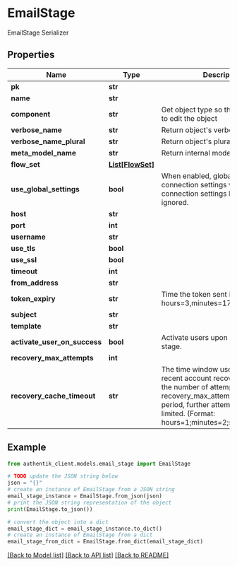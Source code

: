 # EmailStage

EmailStage Serializer

## Properties

Name | Type | Description | Notes
------------ | ------------- | ------------- | -------------
**pk** | **str** |  | [readonly] 
**name** | **str** |  | 
**component** | **str** | Get object type so that we know how to edit the object | [readonly] 
**verbose_name** | **str** | Return object&#39;s verbose_name | [readonly] 
**verbose_name_plural** | **str** | Return object&#39;s plural verbose_name | [readonly] 
**meta_model_name** | **str** | Return internal model name | [readonly] 
**flow_set** | [**List[FlowSet]**](FlowSet.md) |  | [optional] 
**use_global_settings** | **bool** | When enabled, global Email connection settings will be used and connection settings below will be ignored. | [optional] 
**host** | **str** |  | [optional] 
**port** | **int** |  | [optional] 
**username** | **str** |  | [optional] 
**use_tls** | **bool** |  | [optional] 
**use_ssl** | **bool** |  | [optional] 
**timeout** | **int** |  | [optional] 
**from_address** | **str** |  | [optional] 
**token_expiry** | **str** | Time the token sent is valid (Format: hours&#x3D;3,minutes&#x3D;17,seconds&#x3D;300). | [optional] 
**subject** | **str** |  | [optional] 
**template** | **str** |  | [optional] 
**activate_user_on_success** | **bool** | Activate users upon completion of stage. | [optional] 
**recovery_max_attempts** | **int** |  | [optional] 
**recovery_cache_timeout** | **str** | The time window used to count recent account recovery attempts. If the number of attempts exceed recovery_max_attempts within this period, further attempts will be rate-limited. (Format: hours&#x3D;1;minutes&#x3D;2;seconds&#x3D;3). | [optional] 

## Example

```python
from authentik_client.models.email_stage import EmailStage

# TODO update the JSON string below
json = "{}"
# create an instance of EmailStage from a JSON string
email_stage_instance = EmailStage.from_json(json)
# print the JSON string representation of the object
print(EmailStage.to_json())

# convert the object into a dict
email_stage_dict = email_stage_instance.to_dict()
# create an instance of EmailStage from a dict
email_stage_from_dict = EmailStage.from_dict(email_stage_dict)
```
[[Back to Model list]](../README.md#documentation-for-models) [[Back to API list]](../README.md#documentation-for-api-endpoints) [[Back to README]](../README.md)


